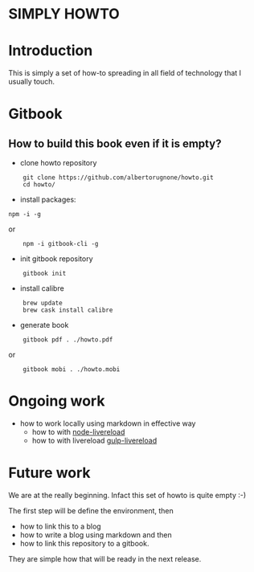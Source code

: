 SIMPLY HOWTO
============
# Introduction
This is simply a set of how-to spreading in all field of technology that I usually touch.

# Gitbook
## How to build this book even if it is empty?

- clone howto repository
```
    git clone https://github.com/albertorugnone/howto.git
    cd howto/
```
- install packages:
```
npm -i -g
```
or
```
    npm -i gitbook-cli -g
```

- init gitbook repository

```    
    gitbook init
```

- install calibre 
```    
    brew update
    brew cask install calibre
```

- generate  book
```
    gitbook pdf . ./howto.pdf
```
or
```
    gitbook mobi . ./howto.mobi
```

# Ongoing work
- how to work locally using markdown in effective way
    - how to with [node-livereload](https://github.com/napcs/node-livereload)
    - how to with livereload  [gulp-livereload](https://www.npmjs.com/package/gulp-livereload)

# Future work
We are at the really beginning. Infact this set of howto is quite empty :-)

The first step will be define the environment, then

- how to link this to a blog
- how to write a blog using markdown and then
- how to link this repository to a gitbook.

They are simple how that will be ready in the next release.




